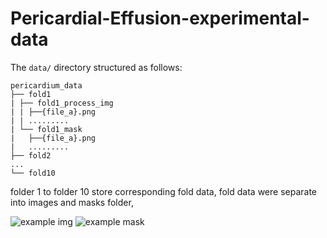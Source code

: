 # Pericardial-Effusion-experimental-data

The `data/` directory structured as follows:

```
pericardium_data
├── fold1
| ├── fold1_process_img
| | ├──{file_a}.png
| | .........
| └── fold1_mask
|   ├──{file_a}.png
|   .........
├── fold2
...
└── fold10
```

folder 1 to folder 10 store corresponding fold data,
fold data were separate into images and masks folder,

![example img](data/fold3/fold3_process_img/0127.png)
![example mask](data/fold3/fold3_mask/0127.png)

